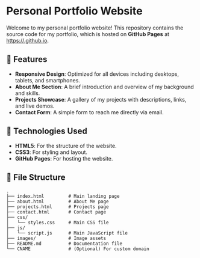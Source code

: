 # Personal Portfolio Website

Welcome to my personal portfolio website! This repository contains the source code for my portfolio, which is hosted on **GitHub Pages** at [https://<username>.github.io](https://pailakarthik.github.io).

## 🌟 Features

- **Responsive Design**: Optimized for all devices including desktops, tablets, and smartphones.
- **About Me Section**: A brief introduction and overview of my background and skills.
- **Projects Showcase**: A gallery of my projects with descriptions, links, and live demos.
- **Contact Form**: A simple form to reach me directly via email.

## 🚀 Technologies Used

- **HTML5**: For the structure of the website.
- **CSS3**: For styling and layout.
- **GitHub Pages**: For hosting the website.

## 📂 File Structure

```plaintext
.
├── index.html         # Main landing page
├── about.html         # About Me page
├── projects.html      # Projects page
├── contact.html       # Contact page
├── css/
│   └── styles.css     # Main CSS file
├── js/
│   └── script.js      # Main JavaScript file
├── images/            # Image assets
├── README.md          # Documentation file
└── CNAME              # (Optional) For custom domain
